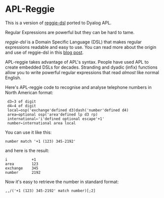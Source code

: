 # APL-Reggie



This is a version of [reggie-dsl](https://github.com/romilly/reggie-dsl)
ported to Dyalog APL.

Regular Expressions are powerful but they can be hard to tame.

*reggie-dsl* is a Domain Specific Language (DSL) that makes regular expressions readable
and easy to use. You can read more about the origin and use of reggie-dsl in this
[blog post](https://blog.rareschool.com/2018/05/reggie-readable-regular-expressions-in.html).

APL-reggie takes advantage of APL's syntax. People have used APL to create embedded DSLs for decades.
Stranding and dyadic (infix) functions allow you to write powerful regular expressions that
read *almost* like normal English.

Here's APL-reggie code to recognise and analyse telephone numbers in
North American format:

     d3←3 of digit
     d4←4 of digit
     local←osp('exchange'defined d3)dash('number'defined d4)
     area←optional osp('area'defined lp d3 rp)
     international←'i'defined optional escape'+1'
     number←international area local
    
You can use it like this:
    
    number match '+1 (123) 345-2192'

and here is the result:
    
    i           +1
    area        123
    exchange    345
    number      2192
    
Now it's easy to retrieve the number in standard format:

    ,,/('+1 (123) 345-2192' match number)[;2]
    
